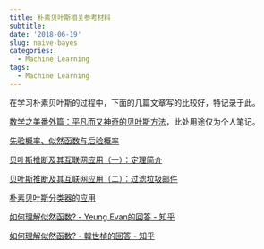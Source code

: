 ```yaml
---
title: 朴素贝叶斯相关参考材料
subtitle:
date: '2018-06-19'
slug: naive-bayes
categories:
  - Machine Learning
tags:
  - Machine Learning
---
```


在学习朴素贝叶斯的过程中，下面的几篇文章写的比较好，特记录于此。

[数学之美番外篇：平凡而又神奇的贝叶斯方法](http://mindhacks.cn/2008/09/21/the-magical-bayesian-method/)，此处用途仅为个人笔记。

[先验概率、似然函数与后验概率](https://www.cnblogs.com/wjgaas/p/4523779.html)

[贝叶斯推断及其互联网应用（一）：定理简介](http://www.ruanyifeng.com/blog/2011/08/bayesian_inference_part_one.html)

[贝叶斯推断及其互联网应用（二）：过滤垃圾邮件](http://www.ruanyifeng.com/blog/2011/08/bayesian_inference_part_two.html)

[朴素贝叶斯分类器的应用](http://www.ruanyifeng.com/blog/2013/12/naive_bayes_classifier.html)

[如何理解似然函数? - Yeung Evan的回答 - 知乎](https://www.zhihu.com/question/54082000/answer/145495695)

[如何理解似然函数? - 韓世楨的回答 - 知乎](https://www.zhihu.com/question/54082000/answer/138005630)
